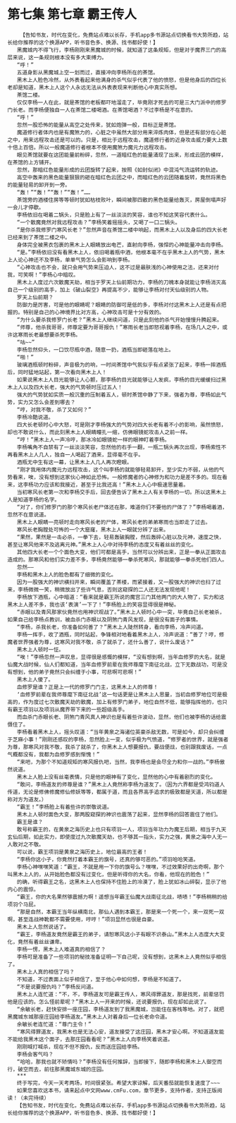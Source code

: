 # 第七集 第七章 霸王传人
        【告知书友，时代在变化，免费站点难以长存，手机app多书源站点切换看书大势所趋，站长给你推荐的这个换源APP，听书音色多、换源、找书都好使！】
       黑魔城内不得飞行，李杨刚刚来黑魔城的时候，就知道了这条规矩，但是对于魔界三门的高层来说，这一条规则根本没有多大束缚力。
       “呼！”
       五道身影从黑魔城上空一划而过，直接冲向李杨所在的茶馆。
       黑木上人脸色冷然，从外表看起来他满身的杀气似乎代表了他的愤怒，但是他身后的四位长老却是知道，黑木上人这个人永远无法从外表表现来判断他心中真实所想。
       茶馆二楼。
       仅仅李杨一人在此，就是茶馆的老板都吓地溜走了，毕竟刚才死去的可是三大门派中的修罗门长老。而李杨便独自一人在茶馆二楼喝酒。在茶馆喝酒？不过李杨是不在意的。
       “呼！”
       忽然一股恐怖的能量从高空之处传来，犹如炮弹一般，目标正是茶馆。
       魔道修行者体内也是有魔煞力的，心脏之中虽然大部分用来淬炼肉体，但是还有部分在心脏之中，用来远程攻击还是可以的。只是，相比于远程攻击，魔道修行者的近身攻击威力要大上数十倍上百倍。所以一般魔道修行者根本不使用魔煞力魔元力远程攻击。
       眼见茶馆就要在这团能量前粉碎，忽然，一道暗红色的能量涌现了出来，形成云团的模样，在茶馆的上方铺开。
       忽然，那暗红色能量形成的云团旋转了起来，按照《如封似闭》中混沌气流运转的轨迹。
       高空中轰来的黑色能量狠狠的砸在暗红色云团之中，而暗红色的云团随着旋转，竟然将黑色的能量轻易的卸开到一旁。
       “轰！”“轰！”“轰！”“轰！”……
       茶馆旁的酒楼住房等等顿时犹如枯枝败叶，瞬间被那四散的黑色能量给轰灭，房屋倒塌声好一会儿才停歇。
       李杨依旧在喝着二锅头，只是脸上有了一丝淡淡的笑容，谁也不知这笑容代表什么。
       “一个散魔竟然对我远程攻击？”李杨笑着摇摇头，又喝了一口二锅头。
       “是你杀我修罗门寒风长老？”忽然声音在茶馆二楼中响起，而黑木上人以及身后的四大长老已经来到了茶馆二楼之中。
       身体完全被黑衣包裹的黑木上人眼睛放出电芒，直射向李杨，强悍的心神能量冲击向李杨。
       “是。”李杨依旧没有看黑木上人，依旧喝着瓶中酒，他根本毫不在乎黑木上人的气势，黑木上人论心神还不及李杨，单单气势怎么会影响到李杨。
       “心神攻击也不会，就只会用气势来压迫人，这不过是最肤浅的心神使用之法，还来对付我，可笑啊！”李杨心中暗叹。
       黑木上人度过六次散魔天劫，相当于罗天上仙前期功力，李杨的刀魄本身就能让李杨消灭高自己一个级别的高手，加上《破山裂空》再提高不少，能够让李杨对付天仙级别的人物。
       罗天上仙前期？
       防御力是厉害，可是他的眼睛呢？眼睛的防御可是低的多，李杨对付这黑木上人还是有点把握的。特别是自己的心神境界比对方高，心神攻击可是十分有效的。
       “为什么要杀我修罗门长老？”黑木上人继续问道，只是此刻他的杀气开始慢慢升腾起来。
       “师尊，他杀我哥哥，师尊定要为哥哥报仇！”寒雨长老当即怒视着李杨，在场几人之中，或许这寒雨长老最想要杀死李杨。
       “咕~~”
       李杨忽然仰头，一口饮尽瓶中酒，随意一扔，酒瓶当即砸落在地上。
       “啪！”
       玻璃酒瓶顿时粉碎，声音极为的响，一时间茶馆中气氛似乎有点紧张了起来，李杨一摔酒瓶后，同时猛地站起，第一次看向黑木上人！
       如果说黑木上人目光能够让人心颤，那李杨的目光就能够让人发疯，李杨的目光缓缓扫过黑木上人以及四大长老，强大的气势顿时压过五人！
       强大的气势犹如实质一般沉重的压制着五人，顿时茶馆中静了下来，强者为尊，李杨如此气势，实力又怎么会差到哪去？
       “哼，对我不敬，杀了又如何？”
       李杨冷酷说道。
       四大长老顿时心中大怒，可是刚才李杨强大的气势对四大长老有着不小的影响，虽然愤怒，却也不敢说什么，而此刻黑木上人眼睛瞳孔一缩，仿佛眼镜蛇攻击人之前一样。
       “哼！”黑木上人一声冷哼，那冰冷如眼镜蛇一样的眼神盯着李杨。
       李杨嘴角不自禁有了一丝淡淡笑容，忽然他的右手一翻，一瓶二锅头再次出现，李杨索性不再看黑木上人几人，独自一人喝起了酒来，显得毫不在乎。
       酒瓶无中生有这一幕，让黑木上人几人再次瞪眼。
       “刚才我用体内魔元力远程攻击，这个叫李杨的就能够轻易卸开，至少实力不弱，从他的气势看来，唉，没有想到这家伙心神如此恐怖。一般修魔者的心神修为和功力是差不多的。现在看来，这李杨功力应该和我接近，甚至于比我还高！”黑木上人心中极速思量着。
       当初寒风长老第一次和李杨交手后，回去便告诉了黑木上人有关李杨的一切。所以这黑木上人是知道李杨的名字。
       “对了，你们修罗门的那个寒风长老尸体还在那，难道你们不要他的尸体了？”李杨喝着酒，忽然不在意说道。
       黑木上人眼睛一亮顿时走向寒风长老的尸体，寒风长老的弟弟寒雨也当即走了过去。
       寒风长老胸膛处可怖的一个大窟窿，黑木上人一眼就分辨了出来。
       “果然，果然是一击必杀，一拳下去，轻易轰破胸膛，然后轰碎心脏以及元神，速度之快，甚至让寒风他来不及逃离元神。”黑木上人心中对待李杨的态度又有着丝丝的变化。
       其他四大长老一个个面色大变，他们可都是高手，当然可以分辨出来，正是一拳从正面攻击造成的。那寒风和他们实力差不多，李杨竟然能够一拳杀死寒风，那就能够一拳杀死他们四人。
       忽然——
       李杨和黑木上人的脸色都有了细微的变化。
       因为一股强大的神识横扫开来，瞬间覆盖了茶楼，而紧接着，又一股强大的神识也扫了过来，李杨微微一笑，稍微放出了些许气息，否则这窥探的二人还无法发现他呢！
       李杨放下酒瓶，心中暗道：“看来就是霸王所说的魔宫三门其他两门的大人物了，实力和这黑木上人差不多，我也该‘表演’一下了！”李杨脸上的笑容显得很是神秘。
       “赤眼以及青风那家伙竟然也用神识观战了。”黑木上人顿时心中一突，毕竟自己长老被杀，如果自己给李杨点教训，被血杀门赤眼以及阴煞门青风发现，是很没有面子的事情。
       “李杨，杀我长老，你准备如何善了？”黑木上人陡然转身，看向李杨，冷声问道。
       李杨一挥手，收了酒瓶，同时站起，争锋相对地看着黑木上人，冷声说道：“善了？哼，修魔者世界强者为尊，这寒风对我不敬，杀了就杀了，还什么善了，说什么废话？”
       黑木上人顿时一怔。
       “唉！”李杨忽然一声叹息，显得很是感慨的模样，“没有想到啊，当年血修罗的大名，就是仙魔大战时候，仙人们都知道，当年血修罗前辈在我师尊麾下南征北战，立下无数战功，可是没有想到，他的弟子竟然只会纠缠于小事，可悲啊可悲啊！”
       黑木上人傻了。
       血修罗是谁？正是上一代的修罗门门主，这黑木上人的师尊！
       ‘血修罗前辈在我师尊麾下南征北战’这一句话更是让黑木上人思量，当初血修罗地位可是极高的，作为度过七次散魔天劫的散魔，加上有修罗门弟子，地位自然不低，能够指挥他的，也只有霸王项羽以及项羽从魔界带下来的一些超级高手。
       而血杀门赤眼长老、阴煞门青风真人神识也是有着些许波动，显然，他们也被李杨的话给震慑住了。
       李杨看着黑木上人，摇头叹道：“当年黄泉之海诸位英豪杀敌无数，可是如今，却只会纠缠于芝麻小事！”刚刚还感叹的李杨，忽然脸上一变，似乎极为气愤道，“修罗者的世界，就是强者为尊，那寒风对我不敬，我杀了就杀了，你黑木上人想要报仇，要战便战，也别跟我废话，一点气概都没有，我都为血修罗感到惭愧！”
       “来吧，为那个不知道规矩的寒风报仇吧，当然，我李杨也是会尽全力和你一战的。”李杨傲然说道。
       黑木上人脸上没有丝毫表情，只是他的眼神有了变化，显然他的心中有着剧烈的变化。
       “敢问，李杨道友的师尊是谁？”黑木上人竟然称李杨为道友了。（因为六界都是受鸿钧道人传道，无论是修佛修魔修仙修妖等等，都属于道，而且各界高手追求的极致都是天道，所以都是称对方为道友。）
       “霸王！”李杨脸上有着些许的崇敬说道。
       黑木上人顿时面色大变，那两股窥探的神识也震荡了起来，显然李杨的回答震住了他们。
       霸王是谁？
       敢号称霸王的，在黄泉之海历史上也只有项羽一人，项羽当年功力为魔王后期，相当于九天玄仙后期，如此实力，即使度过九次散魔天劫，也不够其一指头，实力之强，黄泉之海中人无一人敢对之不敬。
       可以说，霸王项羽是黄泉之海历史上，地位最高的王者！
       “李杨你这小子，你竟然打着本霸王的旗号，还真的够可恶的。”项羽哈哈笑道。
       李杨心神嘿嘿笑道：“霸王，不就是用一下你的旗号么？嘿嘿，不过效果好的出奇啊，那个叫黑木上人的，从开始脸色都没有过变化，但是听得你的大名，你看，他现在的脸色！”
       的确，听得霸王之名，这黑木上人也保持不住脸上的冷漠了，脸上犹如冰山碎裂，显示了他内心的震惊。
       “霸王，你的大名果然够震撼力啊！遥想当年霸王仙魔大战南征北战，啧啧！”李杨稍稍的给项羽个马屁。
       “那是自然，本霸王当年纵横南北，那仙人遇到本霸王，那是来一个死一个，来一双死一双啊，甚至连战神靴都不需要使用，哼哼！”项羽显然也很是自豪。
       黑木上人忽然说话了。
       “霸王，李杨道友竟然是霸王的弟子，请恕寒风这小子有眼不识泰山。”黑木上人态度大大变化，竟然有着丝丝谦卑。
       李杨一愣，黑木上人难道真的相信了？
       李杨可是准备了一些项羽的秘技准备证明一下自己呢，没有想到，这黑木上人竟然似乎相信了。
       黑木上人真的相信了吗？
       不知道，不过表面上似乎相信了，至于他心中如何想，李杨是不知道了。
       “不是说要报仇吗？”李杨反问道。
       黑木上人连忙道：“不，不，李杨道友可是霸王传人，寒风得罪道友，那是找死，前辈惩罚他是应该的。怎么怪前辈呢？”黑木上人一开来的时候，还说要报仇，现在却如此说了。
       “余敏长老，赶快安排一座庄园，李杨道友到了我黑魔城，岂能住在客栈等地。对了，就把黑魔城东城那座庄园给李杨道友。”黑木上人对着身后一位长老命令道。
       余敏长老连忙道：“尊门主令！”
       “寒风得罪道友，我黑木也是无法心安，道友接受了这庄园，黑木才安心啊。不知道道友能不能给我黑木这个面子，去那庄园看看呢？”黑木上人向李杨笑着说道。
       刚刚喊打喊杀，现在不但不报仇，反而送庄园给李杨。
       李杨会客气吗？
       “哈哈，那我也就不矫情吗？”李杨没有任何推辞，当即接下，随即李杨和黑木上人御空而行，破空而去，前往那黑魔城东城的庄园。
       ***
       终于写完，今天一天考两场，时间很紧张。希望大家谅解，后天番茄就能恢复速度了~~~
       如果您喜欢这本书，请来起点中文网www.cmFu.com，章节更多，支持作者，支持正版阅读！（未完待续）
       【告知书友，时代在变化，免费站点难以长存，手机app多书源站点切换看书大势所趋，站长给你推荐的这个换源APP，听书音色多、换源、找书都好使！】